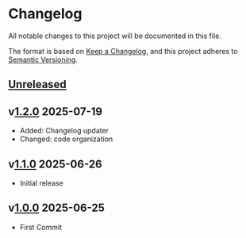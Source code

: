 # Changelog

All notable changes to this project will be documented in this file.

The format is based on [Keep a Changelog](https://keepachangelog.com/en/1.0.0/),
and this project adheres to [Semantic Versioning](https://semver.org/spec/v2.0.0.html).

## [Unreleased][]

## v[1.2.0][] 2025-07-19

- Added: Changelog updater
- Changed: code organization

## v[1.1.0][] 2025-06-26

- Initial release

## v[1.0.0][] 2025-06-25

- First Commit

[1.2.0]: https://github.com/brmassa/guinevere/compare/v1.1.0...v1.2.0
[1.1.0]: https://github.com/MASS4ORG/Guinevere/compare/1.0.0...1.1.0
[1.0.0]: https://github.com/MASS4ORG/Guinevere/compare/main...1.1.0
[Unreleased]: https://github.com/MASS4ORG/Guinevere/compare/1.1.0...main
